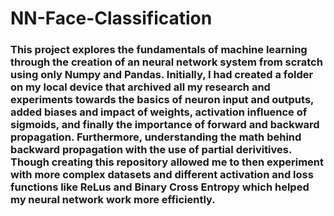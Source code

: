 # NN-Face-Classification

### This project explores the fundamentals of machine learning through the creation of an neural network system from scratch using only Numpy and Pandas. Initially, I had created a folder on my local device that archived all my research and experiments towards the basics of neuron input and outputs, added biases and impact of weights, activation influence of sigmoids, and finally the importance of forward and backward propagation. Furthermore, understanding the math behind backward propagation with the use of partial derivitives. Though creating this repository allowed me to then experiment with more complex datasets and different activation and loss functions like ReLus and Binary Cross Entropy which helped my neural network work more efficiently.
